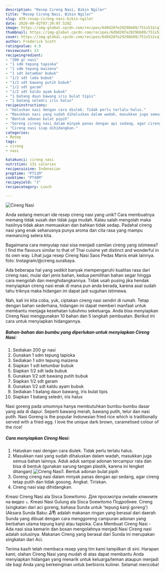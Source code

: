 ```yaml
---
description: "Resep Cireng Nasi, Bikin Ngiler"
title: "Resep Cireng Nasi, Bikin Ngiler"
slug: 439-resep-cireng-nasi-bikin-ngiler
date: 2020-09-02T07:39:07.528Z
image: https://img-global.cpcdn.com/recipes/6d9d28fe2929bb09/751x532cq70/cireng-nasi-foto-resep-utama.jpg
thumbnail: https://img-global.cpcdn.com/recipes/6d9d28fe2929bb09/751x532cq70/cireng-nasi-foto-resep-utama.jpg
cover: https://img-global.cpcdn.com/recipes/6d9d28fe2929bb09/751x532cq70/cireng-nasi-foto-resep-utama.jpg
author: Frederick Scott
ratingvalue: 4.9
reviewcount: 13
recipeingredient:
- "200 gr nasi"
- "1 sdm tepung tapioka"
- "1 sdm tepung maizena"
- "1 sdt ketumbar bubuk"
- "1/2 sdt lada bubuk"
- "1/2 sdt bawang putih bubuk"
- "1/2 sdt garam"
- "1/2 sdt kaldu ayam bubuk"
- "1 batang daun bawang iris bulat tipis"
- "1 batang seledri iris halus"
recipeinstructions:
- "Haluskan nasi dengan cara diulek. Tidak perlu terlalu halus."
- "Masukkan nasi yang sudah dihaluskan dalam wadah, masukkan juga semua bahan lainnya. Aduk aduk sampai adonan tercampur rata dan bisa di bentuk (gunakan sarung tangan plastik, karena ini lengket ditangan)"
- "Bentuk adonan bulat pipih"
- "Goreng cireng nasi dalam minyak panas dengan api sedang, agar cireng tetap putih dan tidak gosong. Angkat. Tiriskan."
- "Cireng nasi siap dihidangkan."
categories:
- Resep
tags:
- cireng
- nasi

katakunci: cireng nasi 
nutrition: 131 calories
recipecuisine: Indonesian
preptime: "PT11M"
cooktime: "PT40M"
recipeyield: "3"
recipecategory: Lunch

---
```



![Cireng Nasi](https://img-global.cpcdn.com/recipes/6d9d28fe2929bb09/751x532cq70/cireng-nasi-foto-resep-utama.jpg)

Anda sedang mencari ide resep cireng nasi yang unik? Cara membuatnya memang tidak susah dan tidak juga mudah. Kalau salah mengolah maka hasilnya tidak akan memuaskan dan bahkan tidak sedap. Padahal cireng nasi yang enak seharusnya punya aroma dan cita rasa yang mampu memancing selera kita.

Bagaimana cara menyulap nasi sisa menjadi camilan cireng yang istimewa? I find the flavours similar to that of Thai cuisine yet distinct and wonderful in its own way. Lihat juga resep Cireng Nasi Saos Pedas Manis enak lainnya. foto: Instagram/@cireng.surabaya.

Ada beberapa hal yang sedikit banyak mempengaruhi kualitas rasa dari cireng nasi, mulai dari jenis bahan, kedua pemilihan bahan segar hingga cara mengolah dan menghidangkannya. Tidak usah pusing jika hendak menyiapkan cireng nasi enak di mana pun anda berada, karena asal sudah tahu triknya maka hidangan ini dapat jadi suguhan istimewa.


Nah, kali ini kita coba, yuk, ciptakan cireng nasi sendiri di rumah. Tetap dengan bahan sederhana, hidangan ini dapat memberi manfaat untuk membantu menjaga kesehatan tubuhmu sekeluarga. Anda bisa menyiapkan Cireng Nasi menggunakan 10 bahan dan 5 langkah pembuatan. Berikut ini cara untuk menyiapkan hidangannya.

<!--inarticleads1-->

##### Bahan-bahan dan bumbu yang diperlukan untuk menyiapkan Cireng Nasi:

1. Sediakan 200 gr nasi
1. Gunakan 1 sdm tepung tapioka
1. Sediakan 1 sdm tepung maizena
1. Siapkan 1 sdt ketumbar bubuk
1. Siapkan 1/2 sdt lada bubuk
1. Gunakan 1/2 sdt bawang putih bubuk
1. Siapkan 1/2 sdt garam
1. Gunakan 1/2 sdt kaldu ayam bubuk
1. Sediakan 1 batang daun bawang, iris bulat tipis
1. Siapkan 1 batang seledri, iris halus


Nasi goreng pada umumnya hanya membutuhkan bumbu-bumbu dasar yang ada di dapur. Seperti bawang merah, bawang putih, telur dan nasi putih. Nasi Goreng is the popular Indonesian fried rice which is traditionally served with a fried egg. I love the unique dark brown, caramelised colour of the rice! 

<!--inarticleads2-->

##### Cara menyiapkan Cireng Nasi:

1. Haluskan nasi dengan cara diulek. Tidak perlu terlalu halus.
1. Masukkan nasi yang sudah dihaluskan dalam wadah, masukkan juga semua bahan lainnya. Aduk aduk sampai adonan tercampur rata dan bisa di bentuk (gunakan sarung tangan plastik, karena ini lengket ditangan)
<img src="//assets-global.cpcdn.com/assets/icons/button_play-2c75c40dde080a61004c1f40b05d8f140eaff45d7e9e6481dc71c63d2e7c4909.png" alt="Cireng Nasi">1. Bentuk adonan bulat pipih
1. Goreng cireng nasi dalam minyak panas dengan api sedang, agar cireng tetap putih dan tidak gosong. Angkat. Tiriskan.
1. Cireng nasi siap dihidangkan.


Kreasi Cireng Nasi ala Sisca Soewitomo. Для просмотра онлайн кликните на видео ⤵. Kreasi Nasi Gulung ala Sisca Soewitomo Подробнее. Cireng (singkatan dari aci goreng, bahasa Sunda untuk &#39;tepung kanji goreng&#39;) (Aksara Sunda Baku: ᮎᮤᮛᮨᮀ) adalah makanan ringan yang berasal dari daerah Sunda yang dibuat dengan cara menggoreng campuran adonan yang berbahan utama tepung kanji atau tapioka. Cara Membuat Cireng Nasi - Ada nasi sisa kemarin dan bosan mengolahnya menjadi Nasi Cireng nasi adalah solusinya. Makanan Cireng yang berasal dari Sunda ini merupakan singkatan dari Aci. 

Terima kasih telah membaca resep yang tim kami tampilkan di sini. Harapan kami, olahan Cireng Nasi yang mudah di atas dapat membantu Anda menyiapkan hidangan yang menarik untuk keluarga/teman ataupun menjadi ide bagi Anda yang berkeinginan untuk berbisnis kuliner. Selamat mencoba!
